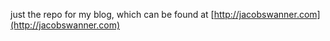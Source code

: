 just the repo for my blog, which can be found at [http://jacobswanner.com](http://jacobswanner.com)
